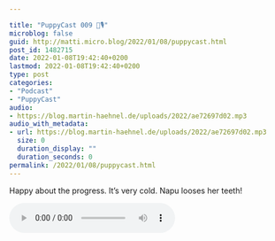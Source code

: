 ```yaml
---

title: "PuppyCast 009 🐶🎙"
microblog: false
guid: http://matti.micro.blog/2022/01/08/puppycast.html
post_id: 1482715
date: 2022-01-08T19:42:40+0200
lastmod: 2022-01-08T19:42:40+0200
type: post
categories:
- "Podcast"
- "PuppyCast"
audio:
- https://blog.martin-haehnel.de/uploads/2022/ae72697d02.mp3
audio_with_metadata:
- url: https://blog.martin-haehnel.de/uploads/2022/ae72697d02.mp3
  size: 0
  duration_display: ""
  duration_seconds: 0
permalink: /2022/01/08/puppycast.html
---
```

Happy about the progress. It’s very cold. Napu looses her teeth!

<audio controls="controls" src="https://blog.martin-haehnel.de/uploads/2022/ae72697d02.mp3" preload="metadata" />
